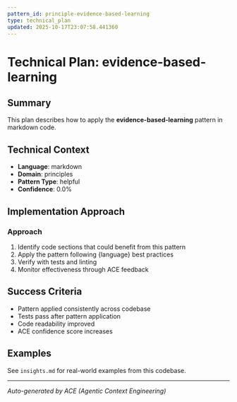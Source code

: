 ```yaml
---
pattern_id: principle-evidence-based-learning
type: technical_plan
updated: 2025-10-17T23:07:58.441360
---
```

# Technical Plan: evidence-based-learning

## Summary

This plan describes how to apply the **evidence-based-learning** pattern in markdown code.

## Technical Context

- **Language**: markdown
- **Domain**: principles
- **Pattern Type**: helpful
- **Confidence**: 0.0%

## Implementation Approach

### Approach

1. Identify code sections that could benefit from this pattern
2. Apply the pattern following {language} best practices
3. Verify with tests and linting
4. Monitor effectiveness through ACE feedback

## Success Criteria

- Pattern applied consistently across codebase
- Tests pass after pattern application
- Code readability improved
- ACE confidence score increases

## Examples

See `insights.md` for real-world examples from this codebase.

---

*Auto-generated by ACE (Agentic Context Engineering)*
